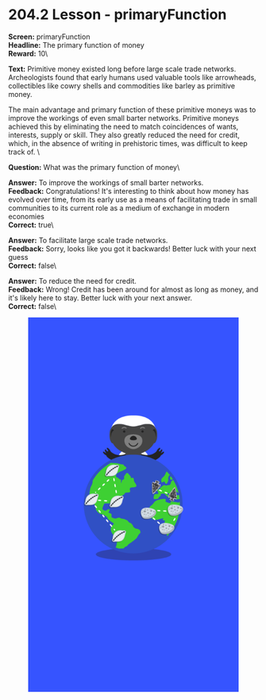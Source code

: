 # 204.2 Lesson - primaryFunction

**Screen:** primaryFunction\
**Headline:** The primary function of money\
**Reward:** 10\

**Text:** Primitive money existed long before large scale trade networks. Archeologists found that early humans used valuable tools like arrowheads, collectibles like cowry shells and commodities like barley as primitive money.

The main advantage and primary function of these primitive moneys was to improve the workings of even small barter networks. Primitive moneys achieved this by eliminating the need to match coincidences of wants, interests, supply or skill. They also greatly reduced the need for credit, which, in the absence of writing in prehistoric times, was difficult to keep track of.
\

**Question:** What was the primary function of money\

**Answer:** To improve the workings of small barter networks.\
**Feedback:** Congratulations! It&#x27;s interesting to think about how money has evolved over time, from its early use as a means of facilitating trade in small communities to its current role as a medium of exchange in modern economies\
**Correct:** true\

**Answer:** To facilitate large scale trade networks.\
**Feedback:** Sorry, looks like you got it backwards! Better luck with your next guess\
**Correct:** false\

**Answer:** To reduce the need for credit.\
**Feedback:** Wrong! Credit has been around for almost as long as money, and it&#x27;s likely here to stay. Better luck with your next answer.\
**Correct:** false\


<figure><img src="../.gitbook/assets/204-02.png" alt=""><figcaption></figcaption></figure>

